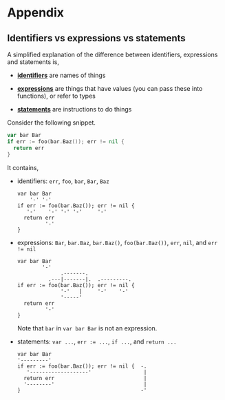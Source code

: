 # Appendix

## Identifiers vs expressions vs statements

A simplified explanation of the difference between identifiers, expressions
and statements is,

- [**identifiers**] are names of things
- [**expressions**] are things that have values (you can pass these into
  functions), or refer to types
- [**statements**] are instructions to do things

  [**identifiers**]: https://golang.org/ref/spec#identifier
  [**expressions**]: https://golang.org/ref/spec#Expression
  [**statements**]: https://golang.org/ref/spec#Statement

Consider the following snippet.

```go
var bar Bar
if err := foo(bar.Baz()); err != nil {
  return err
}
```

It contains,

- identifiers: `err`, `foo`, `bar`, `Bar`, `Baz`

    ```
    var bar Bar
        '-' '-'
    if err := foo(bar.Baz()); err != nil {
       '-'    '-' '-' '-'     '-'
      return err
             '-'
    }
    ```

- expressions: `Bar`, `bar.Baz`, `bar.Baz()`, `foo(bar.Baz())`, `err`, `nil`,
  and `err != nil`

    ```
    var bar Bar
            '-'
                  .-------.
              .---|-------|.  .---------.
    if err := foo(bar.Baz()); err != nil {
                  '-'   |     '-'    '-'
                  '-----'
      return err
             '-'
    }
    ```

    Note that `bar` in `var bar Bar` is not an expression.

- statements: `var ...`, `err := ...`, `if ...`, and `return ...`

    ```
    var bar Bar
    '---------'
    if err := foo(bar.Baz()); err != nil {  -.
       '-------------------'                 |
      return err                             |
      '--------'                             |
    }                                       -'
    ```
